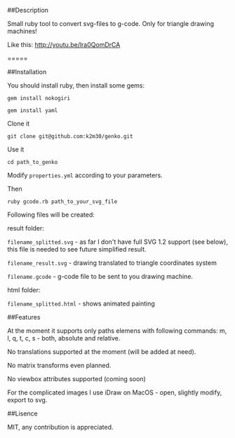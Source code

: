 ##Description

Small ruby tool to convert svg-files to g-code. Only for triangle drawing machines!

Like this: http://youtu.be/lra0QomDrCA

=====

##Installation

You should install ruby, then install some gems:

`gem install nokogiri`

`gem install yaml`

Clone it

`git clone git@github.com:k2m30/genko.git`

Use it

`cd path_to_genko`

Modify `properties.yml` according to your parameters.

Then

`ruby gcode.rb path_to_your_svg_file`

Following files will be created:

result folder:

`filename_splitted.svg` - as far I don't have full SVG 1.2 support (see below), this file is needed to see future simplified result. 

`filename_result.svg` - drawing translated to triangle coordinates system

`filename.gcode` - g-code file to be sent to you drawing machine.

html folder:

`filename_splitted.html` - shows animated painting

##Features

At the moment it supports only paths elemens with following commands: m, l, q, t, c, s - both, absolute and relative.

No translations supported at the moment (will be added at need).

No matrix transforms even planned.

No viewbox attributes supported (coming soon)

For the complicated images I use iDraw on MacOS - open, slightly modify, export to svg.

##Lisence

MIT, any contribution is appreciated.
